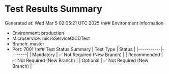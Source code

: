 # Test Results Summary
Generated at: Wed Mar  5 02:05:21 UTC 2025
\n## Environment Information
- Environment: production
- Microservice: microServiceCICDTest
- Branch: master
- Port: 7001
\n## Test Status Summary
| Test Type | Status |
|-----------|--------|
| Mandatory | ✅ Not Required (New Branch) |
| Recommended | ✅ Not Required (New Branch) |
| Optional | ✅ Not Required (New Branch) |
